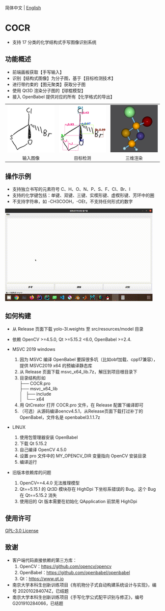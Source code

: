 简体中文 | [English](./README-en.md)

# COCR

* 支持 17 分类的化学结构式手写图像识别系统

## 功能概述

* 前端画板获取【手写输入】
* 识别【结构式图像】为分子图，基于【目标检测技术】
* 进行带约束的【图元聚类】获取分子图
* 使用 Qt3D 渲染分子图的【球棍模型】
* 接入 OpenBabel 提供对应的所有【化学格式的导出】

<table width="100%" border="0" cellspacing="0" cellpadding="0">
<tr>
  <td align="center"><img src="assets/origin.png" width="auto" height="auto"/></td>
  <td align="center"><img src="assets/soso17.png" width="auto" height="auto"/></td>
  <td align="center"><img src="assets/stick-and-ball.png" width="auto" height="auto"/></td>
</tr>
<tr>
  <td align="center">输入图像</td>
  <td align="center">目标检测</td>
  <td align="center">三维渲染</td>
  </tr>
</table>

## 操作示例

* 支持独立书写的元素符号 C、H、O、N、P、S、F、Cl、Br、I
* 支持的化学键包括：单键、双键、三键、实楔形键、虚楔形键、芳环中的圈
* 不支持字符串，如 -CH3COOH，-OEt，不支持任何形式的数字

![全功能展示 三倍速率播放](./assets/demo_3x.gif)

## 如何构建

* 从 Release 页面下载 yolo-3l.weights 至 src/resources/model 目录

* 依赖 OpenCV >=4.5.0, Qt >=5.15.2 <6.0, OpenBabel >=2.4.

* MSVC 2019 windows
    1. 因为 MSVC 编译 OpenBabel 要踩很多坑（比如obf加载、cpp17兼容），提供 MSVC2019 x64 的预编译静态库
    2. 从 Release 页面下载 msvc_x64_lib.7z，解压到项目根目录下
    3. 目录结构形如 \
                ├── COCR.pro\
                ├── msvc_x64_lib\
                │   ├── include\
                │   └── x64
    4. 用 QtCreator 打开 COCR.pro 文件，在 Release 配置下编译即可
    5. （可选）从源码编译oencv4.5.1，从Release页面下载打过补丁的OpenBabel，文件名是 openbabel3.1.1.7z

* LINUX
    1. 使用包管理器安装 OpenBabel
    2. 下载 Qt 5.15.2
    3. 自己编译 OpenCV 4.5.0
    4. 设置 pro 文件中的 MY_OPENCV_DIR 变量指向 OpenCV 安装目录
    5. 编译运行

* 旧版本依赖库的问题
    1. OpenCV==4.4.0 无法推理模型
    2. Qt==5.15.1 的 Qt3D 模块存在 HighDpi 下坐标系错误的 Bug，这个 Bug 在 Qt==5.15.2 消失
    3. 使用旧的 Qt 版本需要在初始化 QApplication 前禁用 HighDpi

## 使用许可
[GPL-3.0 License](LICENSE.md)

## 致谢
* 客户端代码直接依赖的第三方库：
  1. OpenCV：https://github.com/opencv/opencv
  2. OpenBabel：https://github.com/openbabel/openbabel
  3. Qt：https://www.qt.io
* 南京大学本科生创新训练项目《有机物分子式自动构建系统设计与实现》，编号 202010284074Z，已结题
* 南京大学本科生创新训练项目《手写化学公式配平识别与修正》，编号 G201910284066，已结题

